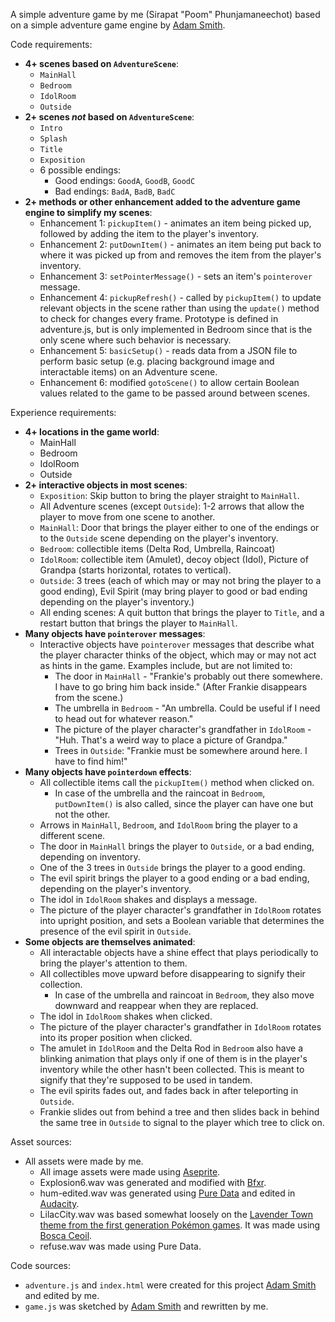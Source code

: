 A simple adventure game by me (Sirapat "Poom" Phunjamaneechot) based on a simple adventure game engine by [Adam Smith](https://github.com/rndmcnlly).

Code requirements:
- **4+ scenes based on `AdventureScene`**:
    - `MainHall`
    - `Bedroom`
    - `IdolRoom`
    - `Outside`
- **2+ scenes *not* based on `AdventureScene`**:
    - `Intro`
    - `Splash`
    - `Title`
    - `Exposition`
    - 6 possible endings:
        - Good endings: `GoodA`, `GoodB`, `GoodC`
        - Bad endings: `BadA`, `BadB`, `BadC`
- **2+ methods or other enhancement added to the adventure game engine to simplify my scenes**:
    - Enhancement 1: `pickupItem()` - animates an item being picked up, followed by adding the item to the player's inventory.
    - Enhancement 2: `putDownItem()` - animates an item being put back to where it was picked up from and removes the item from the player's inventory.
    - Enhancement 3: `setPointerMessage()` - sets an item's `pointerover` message.
    - Enhancement 4: `pickupRefresh()` - called by `pickupItem()` to update relevant objects in the scene rather than using the `update()` method to check for changes every frame. Prototype is defined in adventure.js, but is only implemented in Bedroom since that is the only scene where such behavior is necessary.
    - Enhancement 5: `basicSetup()` - reads data from a JSON file to perform basic setup (e.g. placing background image and interactable items) on an Adventure scene.
    - Enhancement 6: modified `gotoScene()` to allow certain Boolean values related to the game to be passed around between scenes.


Experience requirements:
- **4+ locations in the game world**:
    - MainHall
    - Bedroom
    - IdolRoom
    - Outside
- **2+ interactive objects in most scenes**:
    - `Exposition`: Skip button to bring the player straight to `MainHall`.
    - All Adventure scenes (except `Outside`): 1-2 arrows that allow the player to move from one scene to another.
    - `MainHall`: Door that brings the player either to one of the endings or to the `Outside` scene depending on the player's inventory.
    - `Bedroom`: collectible items (Delta Rod, Umbrella, Raincoat)
    - `IdolRoom`: collectible item (Amulet), decoy object (Idol), Picture of Grandpa (starts horizontal, rotates to vertical).
    - `Outside`: 3 trees (each of which may or may not bring the player to a good ending), Evil Spirit (may bring player to good or bad ending depending on the player's inventory.)
    - All ending scenes: A quit button that brings the player to `Title`, and a restart button that brings the player to `MainHall`.
- **Many objects have `pointerover` messages**:
    - Interactive objects have `pointerover` messages that describe what the player character thinks of the object, which may or may not act as hints in the game. Examples include, but are not limited to:
        - The door in `MainHall` - "Frankie's probably out there somewhere. I have to go bring him back inside." (After Frankie disappears from the scene.)
        - The umbrella in `Bedroom` - "An umbrella. Could be useful if I need to head out for whatever reason."
        - The picture of the player character's grandfather in `IdolRoom` - "Huh. That's a weird way to place a picture of Grandpa."
        - Trees in `Outside`: "Frankie must be somewhere around here. I have to find him!"
- **Many objects have `pointerdown` effects**:
    - All collectible items call the `pickupItem()` method when clicked on.
        - In case of the umbrella and the raincoat in `Bedroom`, `putDownItem()` is also called, since the player can have one but not the other.
    - Arrows in `MainHall`, `Bedroom`, and `IdolRoom` bring the player to a different scene.
    - The door in `MainHall` brings the player to `Outside`, or a bad ending, depending on inventory.
    - One of the 3 trees in `Outside` brings the player to a good ending.
    - The evil spirit brings the player to a good ending or a bad ending, depending on the player's inventory.
    - The idol in `IdolRoom` shakes and displays a message.
    - The picture of the player character's grandfather in `IdolRoom` rotates into upright position, and sets a Boolean variable that determines the presence of the evil spirit in `Outside`.
- **Some objects are themselves animated**:
    - All interactable objects have a shine effect that plays periodically to bring the player's attention to them.
    - All collectibles move upward before disappearing to signify their collection.
        - In case of the umbrella and raincoat in `Bedroom`, they also move downward and reappear when they are replaced.
    - The idol in `IdolRoom` shakes when clicked.
    - The picture of the player character's grandfather in `IdolRoom` rotates into its proper position when clicked.
    - The amulet in `IdolRoom` and the Delta Rod in `Bedroom` also have a blinking animation that plays only if one of them is in the player's inventory while the other hasn't been collected. This is meant to signify that they're supposed to be used in tandem.
    - The evil spirits fades out, and fades back in after teleporting in `Outside`.
    - Frankie slides out from behind a tree and then slides back in behind the same tree in `Outside` to signal to the player which tree to click on.


Asset sources:
- All assets were made by me.
    - All image assets were made using [Aseprite](https://dacap.itch.io/aseprite).
    - Explosion6.wav was generated and modified with [Bfxr](https://www.bfxr.net/).
    - hum-edited.wav was generated using [Pure Data](https://puredata.info/) and edited in [Audacity](https://www.audacityteam.org/).
    - LilacCity.wav was based somewhat loosely on the [Lavender Town theme from the first generation Pokémon games](https://www.youtube.com/watch?v=JNJJ-QkZ8cM). It was made using [Bosca Ceoil](https://terrycavanagh.itch.io/bosca-ceoil).
    - refuse.wav was made using Pure Data.

Code sources:
- `adventure.js` and `index.html` were created for this project [Adam Smith](https://github.com/rndmcnlly) and edited by me.
- `game.js` was sketched by [Adam Smith](https://github.com/rndmcnlly) and rewritten by me.